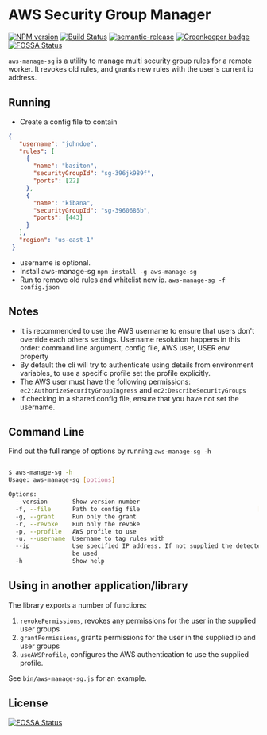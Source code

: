 # AWS Security Group Manager

[![NPM version](https://badge.fury.io/js/aws-manage-sg.svg)](https://www.npmjs.com/package/aws-manage-sg)
[![Build Status](https://travis-ci.org/niallmccullagh/aws-manage-sg-cli.svg?branch=master)](https://travis-ci.org/niallmccullagh/aws-manage-sg-cli)
[![semantic-release](https://img.shields.io/badge/%20%20%F0%9F%93%A6%F0%9F%9A%80-semantic--release-e10079.svg)](https://github.com/semantic-release/semantic-release)
[![Greenkeeper badge](https://badges.greenkeeper.io/niallmccullagh/aws-manage-sg-cli.svg)](https://greenkeeper.io/)
[![FOSSA Status](https://app.fossa.io/api/projects/git%2Bgithub.com%2Fniallmccullagh%2Faws-manage-sg-cli.svg?type=shield)](https://app.fossa.io/projects/git%2Bgithub.com%2Fniallmccullagh%2Faws-manage-sg-cli?ref=badge_shield)

`aws-manage-sg` is a utility to manage multi security group rules for a remote worker.
It revokes old rules, and grants new rules with the user's current ip address.

## Running

* Create a config file to contain

```json
{
   "username": "johndoe",
   "rules": [
     {
       "name": "basiton",
       "securityGroupId": "sg-396jk989f",
       "ports": [22]
     },
     {
       "name": "kibana",
       "securityGroupId": "sg-3960686b",
       "ports": [443]
     }
   ],
   "region": "us-east-1"
 }
```

* username is optional.
* Install aws-manage-sg `npm install -g aws-manage-sg`
* Run to remove old rules and whitelist new ip. `aws-manage-sg -f config.json`

## Notes

* It is recommended to use the AWS username to ensure that users don't override each others settings. Username resolution happens in this order: command line argument, config file, AWS user, USER env property
* By default the cli will try to authenticate using details from environment variables, to use a specific profile set the profile explicitly.
* The AWS user must have the following permissions: `ec2:AuthorizeSecurityGroupIngress` and `ec2:DescribeSecurityGroups`
* If checking in a shared config file, ensure that you have not set the username.

## Command Line

Find out the full range of options by running `aws-manage-sg -h`

```bash

$ aws-manage-sg -h
Usage: aws-manage-sg [options]

Options:
  --version       Show version number                                  [boolean]
  -f, --file      Path to config file                                 [required]
  -g, --grant     Run only the grant                                   [boolean]
  -r, --revoke    Run only the revoke                                  [boolean]
  -p, --profile   AWS profile to use
  -u, --username  Username to tag rules with
  --ip            Use specified IP address. If not supplied the detected IP will
                  be used
  -h              Show help                                            [boolean]

```

## Using in another application/library

The library exports a number of functions:

1. `revokePermissions`, revokes any permissions for the user in the supplied user groups
1. `grantPermissions`, grants permissions for the user in the supplied ip and user groups
1. `useAWSProfile`, configures the AWS authentication to use the supplied profile.

See `bin/aws-manage-sg.js` for an example.

## License

[![FOSSA Status](https://app.fossa.io/api/projects/git%2Bgithub.com%2Fniallmccullagh%2Faws-manage-sg-cli.svg?type=large)](https://app.fossa.io/projects/git%2Bgithub.com%2Fniallmccullagh%2Faws-manage-sg-cli?ref=badge_large)
